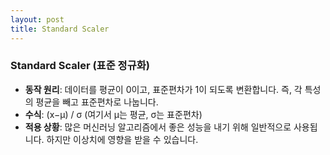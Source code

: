 ```yaml
---
layout: post
title: Standard Scaler
---
```


### Standard Scaler (표준 정규화)

- **동작 원리**: 데이터를 평균이 0이고, 표준편차가 1이 되도록 변환합니다. 즉, 각 특성의 평균을 빼고 표준편차로 나눕니다.
- **수식**: (x−μ)​ / σ (여기서 μ는 평균, σ는 표준편차)
- **적용 상황**: 많은 머신러닝 알고리즘에서 좋은 성능을 내기 위해 일반적으로 사용됩니다. 하지만 이상치에 영향을 받을 수 있습니다.